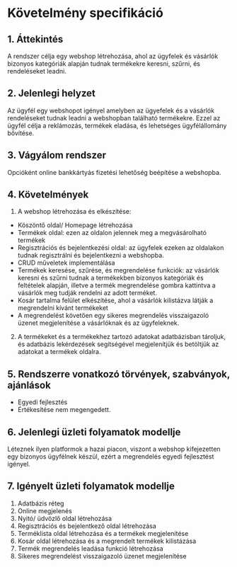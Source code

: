 # Követelmény specifikáció
## 1. Áttekintés
A rendszer célja egy webshop létrehozása, ahol az ügyfelek és vásárlók bizonyos kategóriák alapján tudnak termékekre keresni, szűrni, és rendeléseket leadni.

## 2. Jelenlegi helyzet
Az ügyfél egy webshopot igényel amelyben az ügyefelek és a vásárlók rendeléseket tudnak leadni a webshopban található termékekre. 
Ezzel az ügyfél célja a reklámozás, termékek eladása, és lehetséges ügyfélállomány bővítése.
 
## 3. Vágyálom rendszer
Opcióként online bankkártyás fizetési lehetőség beépítése a webshopba.

## 4. Követelmények
1. A webshop létrehozása és elkészítése:
- Köszöntő oldal/ Homepage létrehozása
- Termékek oldal: ezen az oldalon jelennek meg a megvásárolható termékek       
- Regisztrációs és bejelentkezési oldal: az ügyfelek ezeken az oldalakon tudnak regisztrálni és bejelentkezni a webshopba.
- CRUD műveletek implementálása
- Termékek keresése, szűrése, és megrendelése funkciók: az vásárlók keresni és szűrni tudnak a termékekben bizonyos kategóriák és feltételek alapján, illetve a termék megrendelése gombra kattintva a vásárlók meg tudják rendelni az adott terméket.
- Kosár tartalma felület elkészítése, ahol a vásárlók kilistázva látják a megrendelni kívánt termékeket
- A megrendelést követően egy sikeres megrendelés visszaigazoló üzenet megjelenítése a vásárlóknak és az ügyfeleknek.

2. A termékeket és a termékekhez tartozó adatokat adatbázisban tároljuk, és adatbázis lekérdezések segítségével megjelenítjük és betöltjük az adatokat a termékek oldalra.

## 5. Rendszerre vonatkozó törvények, szabványok, ajánlások
- Egyedi fejlesztés
- Értékesítése nem megengedett.

## 6. Jelenlegi üzleti folyamatok modellje
Léteznek ilyen platformok a hazai piacon, viszont a webshop kifejezetten egy bizonyos ügyfélnek készül,
ezért a megrendelés egyedi fejlesztést igényel.

## 7. Igényelt üzleti folyamatok modellje
1. Adatbázis réteg
2. Online megjelenés
3. Nyitó/ üdvözlő oldal  létrehozása
4. Regisztrációs és bejelentkező oldal létrehozása
5. Terméklista oldal létrehozása és a termékek megjelenítése
6. Kosár oldal létrehozása és a megrendelt termékek kilistázása
7. Termék megrendelés leadása funkció létrehozása
8. Sikeres megrendelést visszaigazoló üzenet megjelenítése

